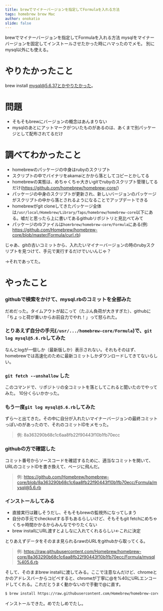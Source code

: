 ```yaml
---
title: brewでマイナーバージョンを指定してFormulaを入れる方法
tags: homebrew brew Mac
author: onokatio
slide: false
---
```

brewでマイナーバージョンを指定してFormulaを入れる方法
mysqlをマイナーバージョンを固定してインストールさせたかった時にハマったのでメモ。
別にmysql以外にも使える。

# やりたかったこと

brew install mysql@5.6.37とかやりたかった。

# 問題

- そもそもbrewにバージョンの概念はあんまりない
- mysqlのあとにアットマークがついたものがあるのは、あくまで別パッケージとして配布されてるだけ

# 調べてわかったこと

- homebrewのパッケージの中身はrubyのスクリプト
- スクリプトの中でバイナリをakamaiとかから落としてコピーとかしてる
- homebrewの実態は、めちゃくちゃ大きいgitでrubyのスクリプト管理してるだけ(https://github.com/homebrew/homebrew-core/)
- パッケージの中身のスクリプトが更新され、新しいバージョンのパッケージがスクリプトの中から落とされるようになることでアップデートできる
- homebrewがgit cloneしてきたパッケージ全体は`/usr/local/Homebrew/Library/Taps/homebrew/homebrew-core`以下にある。嘘だと思ったら上に書いてあるgithubリポジトリと見比べてみて
- パッケージのrbファイルは`homrbrew/homebrew-core/Formula`にある(例: https://github.com/Homebrew/homebrew-core/blob/master/Formula/curl.rb)

じゃあ、gitの古いコミットから、入れたいマイナーバージョンの時のrubyスクリプトを見つけて、手元で実行するだけでいいんじゃ？

→それであってた。

# やったこと

### githubで検索をかけて、mysql.rbのコミットを全部みた  

だめだった。タイムアウトが起こって（たぶん負荷が大きすぎた）、githubに「ちょっと荷が重いからお前自力でやれ！」って怒られた。

### とりあえず自分の手元(`/usr/.../homebrew-core/Formula`)で、`git log mysql@5.6.rb`してみた  

なんとlogが一個しか（最新版しか）表示されない。それもそのはず、homebrewでは高速化のために最新コミットしかダウンロードしてきてないらしい。

### `git fetch --unshallow` した

このコマンドで、リポジトリの全コミットを落としてこれると聞いたのでやってみた。
10分くらいかかった。

### もう一度`git log mysql@5.6.rb`してみた

ずら〜と出てきた。その中に自分が入れたいマイナーバージョンの最終コミットっぽいのがあったので、それのコミットIDをメモった。
> 例: 8a363290b68c1c6aa8fb22f90443f10b1fb70ecc

### githubの方で確認した

コミット番号からソースコードを確認するために、適当なコミットを開いて、URLのコミットIDを書き換えて、ページに飛んだ。
> 例: https://github.com/Homebrew/homebrew-core/blob/8a363290b68c1c6aa8fb22f90443f10b1fb70ecc/Formula/mysql@5.6.rb

### インストールしてみる

- 直接実行は難しそうだし、そもそもbrewの監視外になってしまう
- 自分の手元でcheckoutする手もあるらしいけど、そもそもgit fetchにめちゃくちゃ時間かかるからみんなでやりたくない
- brew installにURL渡すとよしなに入れてくれるらしい←これに決定

とりあえずデータをそのまま見られるrawのURLをgithubから取ってくる。
> 例: https://raw.githubusercontent.com/Homebrew/homebrew-core/8a363290b68c1c6aa8fb22f90443f10b1fb70ecc/Formula/mysql%405.6.rb

そして、そのままbrew installに渡してみる。ここで注意なんだけど、chromeとかのアドレスバーからコピペすると、chromeが丁寧に@を%40にURLエンコードしてくれる。これだとうまく動かないので手動で@に直す。

```bash
$ brew install https://raw.githubusercontent.com/Homebrew/homebrew-core/8a363290b68c1c6aa8fb22f90443f10b1fb70ecc/Formula/mysql@5.6.rb
```

インストールできた。めでたしめでたし。

